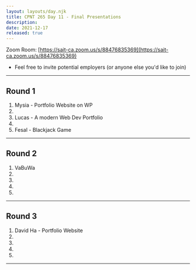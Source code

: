 ```yaml
---
layout: layouts/day.njk
title: CPNT 265 Day 11 - Final Presentations
description: 
date: 2021-12-17
released: true
---
```


Zoom Room: [https://sait-ca.zoom.us/s/88476835369](https://sait-ca.zoom.us/s/88476835369)
- Feel free to invite potential employers (or anyone else you'd like to join)

---

## Round 1
1. Mysia - Portfolio Website on WP
2. 
3. Lucas - A modern Web Dev Portfolio
4. 
5. Fesal - Blackjack Game

---

## Round 2
1. VaBuWa
2. 
3. 
4. 
5. 

---

## Round 3
1. David Ha - Portfolio Website
2. 
3. 
4. 
5. 

---